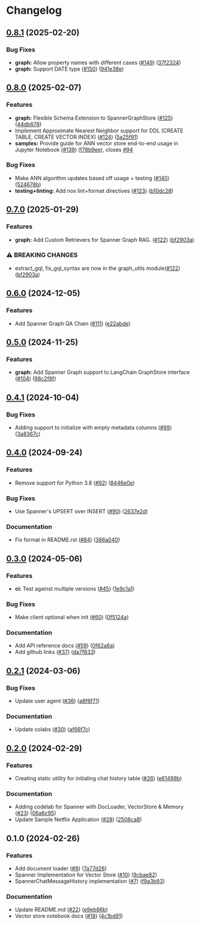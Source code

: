 # Changelog

## [0.8.1](https://github.com/googleapis/langchain-google-spanner-python/compare/v0.8.0...v0.8.1) (2025-02-20)


### Bug Fixes

* **graph:** Allow property names with different cases ([#149](https://github.com/googleapis/langchain-google-spanner-python/issues/149)) ([37f2324](https://github.com/googleapis/langchain-google-spanner-python/commit/37f2324c37c83bcbbbeb7e04e34337c1d11edbe9))
* **graph:** Support DATE type ([#150](https://github.com/googleapis/langchain-google-spanner-python/issues/150)) ([941e38e](https://github.com/googleapis/langchain-google-spanner-python/commit/941e38eece81612dfd42f7e5343e6f3691605fa9))

## [0.8.0](https://github.com/googleapis/langchain-google-spanner-python/compare/v0.7.0...v0.8.0) (2025-02-07)


### Features

* **graph:** Flexible Schema Extension to SpannerGraphStore ([#125](https://github.com/googleapis/langchain-google-spanner-python/issues/125)) ([44db678](https://github.com/googleapis/langchain-google-spanner-python/commit/44db67837dd81344fecfe068c2036d5a5345aecf))
* Implement Approximate Nearest Neighbor support for DDL (CREATE TABLE, CREATE VECTOR INDEX) ([#124](https://github.com/googleapis/langchain-google-spanner-python/issues/124)) ([5a25f91](https://github.com/googleapis/langchain-google-spanner-python/commit/5a25f91d5e96e19fc7b05b50fc98b79baa8b8f9e))
* **samples:** Provide guide for ANN vector store end-to-end usage in Jupyter Notebook ([#139](https://github.com/googleapis/langchain-google-spanner-python/issues/139)) ([f78b9ee](https://github.com/googleapis/langchain-google-spanner-python/commit/f78b9ee37497876946745f5ed78c2c62b185b3eb)), closes [#94](https://github.com/googleapis/langchain-google-spanner-python/issues/94)


### Bug Fixes

* Make ANN algorithm updates based off usage + testing ([#140](https://github.com/googleapis/langchain-google-spanner-python/issues/140)) ([524678b](https://github.com/googleapis/langchain-google-spanner-python/commit/524678b3038e61d73fb49469a678ef16cdf8ae7c))
* **testing+linting:** Add nox lint+format directives ([#123](https://github.com/googleapis/langchain-google-spanner-python/issues/123)) ([b10dc28](https://github.com/googleapis/langchain-google-spanner-python/commit/b10dc28ac0f30b0907be2c0747c1890d4d0ba034))

## [0.7.0](https://github.com/googleapis/langchain-google-spanner-python/compare/v0.6.0...v0.7.0) (2025-01-29)


### Features

* **graph:** Add Custom Retrievers for Spanner Graph RAG. ([#122](https://github.com/googleapis/langchain-google-spanner-python/issues/122)) ([bf2903a](https://github.com/googleapis/langchain-google-spanner-python/commit/bf2903a2a12910d97503a6032bf413ddafe256cf))


### ⚠ BREAKING CHANGES

* extract_gql, fix_gql_syntax are now in the graph_utils module([#122](https://github.com/googleapis/langchain-google-spanner-python/issues/122)) ([bf2903a](https://github.com/googleapis/langchain-google-spanner-python/commit/bf2903a2a12910d97503a6032bf413ddafe256cf))

## [0.6.0](https://github.com/googleapis/langchain-google-spanner-python/compare/v0.5.0...v0.6.0) (2024-12-05)


### Features

* Add Spanner Graph QA Chain ([#111](https://github.com/googleapis/langchain-google-spanner-python/issues/111)) ([e22abde](https://github.com/googleapis/langchain-google-spanner-python/commit/e22abde9a94625ee69f8975fc0950cedd11bc542))

## [0.5.0](https://github.com/googleapis/langchain-google-spanner-python/compare/v0.4.1...v0.5.0) (2024-11-25)


### Features

* **graph:** Add Spanner Graph support to LangChain GraphStore interface ([#104](https://github.com/googleapis/langchain-google-spanner-python/issues/104)) ([98c2f8f](https://github.com/googleapis/langchain-google-spanner-python/commit/98c2f8f395e71813f6b1d59e2dedb8c053fee7eb))

## [0.4.1](https://github.com/googleapis/langchain-google-spanner-python/compare/v0.4.0...v0.4.1) (2024-10-04)


### Bug Fixes

* Adding support to initialize with empty metadata columns ([#99](https://github.com/googleapis/langchain-google-spanner-python/issues/99)) ([3a8367c](https://github.com/googleapis/langchain-google-spanner-python/commit/3a8367c82705f352cb263ebfed30da02977de4cc))

## [0.4.0](https://github.com/googleapis/langchain-google-spanner-python/compare/v0.3.0...v0.4.0) (2024-09-24)


### Features

* Remove support for Python 3.8 ([#92](https://github.com/googleapis/langchain-google-spanner-python/issues/92)) ([8446e0e](https://github.com/googleapis/langchain-google-spanner-python/commit/8446e0e68b5a86d9ad96925908159aa4c5e9b484))


### Bug Fixes

* Use Spanner's UPSERT over INSERT ([#90](https://github.com/googleapis/langchain-google-spanner-python/issues/90)) ([2637e2d](https://github.com/googleapis/langchain-google-spanner-python/commit/2637e2de2ab75dfd51abff7cf0b0c5cd90e6cec9))


### Documentation

* Fix format in README.rst ([#84](https://github.com/googleapis/langchain-google-spanner-python/issues/84)) ([366a040](https://github.com/googleapis/langchain-google-spanner-python/commit/366a040828fdecc28217661955d9c6376808cc9c))

## [0.3.0](https://github.com/googleapis/langchain-google-spanner-python/compare/v0.2.1...v0.3.0) (2024-05-06)


### Features

* **ci:** Test against multiple versions ([#45](https://github.com/googleapis/langchain-google-spanner-python/issues/45)) ([1e9c1a1](https://github.com/googleapis/langchain-google-spanner-python/commit/1e9c1a1fcadc85f5f45837cdef1261c697cc89f7))


### Bug Fixes

* Make client optional when init ([#60](https://github.com/googleapis/langchain-google-spanner-python/issues/60)) ([0f5124a](https://github.com/googleapis/langchain-google-spanner-python/commit/0f5124a97b6d7c6fcba13bf22b4e01b41d62d347))


### Documentation

* Add API reference docs ([#59](https://github.com/googleapis/langchain-google-spanner-python/issues/59)) ([0f62a6a](https://github.com/googleapis/langchain-google-spanner-python/commit/0f62a6af8399349da06a366d8a29f792a7bcf049))
* Add github links ([#37](https://github.com/googleapis/langchain-google-spanner-python/issues/37)) ([da7f833](https://github.com/googleapis/langchain-google-spanner-python/commit/da7f833aec89f176379f18f16ef5bc069b5470e0))

## [0.2.1](https://github.com/googleapis/langchain-google-spanner-python/compare/v0.2.0...v0.2.1) (2024-03-06)


### Bug Fixes

* Update user agent ([#36](https://github.com/googleapis/langchain-google-spanner-python/issues/36)) ([a8f6f71](https://github.com/googleapis/langchain-google-spanner-python/commit/a8f6f71e9e2567f03d1428cf7c76304f4fa4aa8e))


### Documentation

* Update colabs ([#30](https://github.com/googleapis/langchain-google-spanner-python/issues/30)) ([af66f7c](https://github.com/googleapis/langchain-google-spanner-python/commit/af66f7c13b0e9a972718e57ce64ce73348035940))

## [0.2.0](https://github.com/googleapis/langchain-google-spanner-python/compare/v0.1.0...v0.2.0) (2024-02-29)


### Features

* Creating static utility for initialing chat history table ([#26](https://github.com/googleapis/langchain-google-spanner-python/issues/26)) ([e61499b](https://github.com/googleapis/langchain-google-spanner-python/commit/e61499b8146b2050e6ce7a59e8fc2d3496e77eff))


### Documentation

* Adding codelab for Spanner with DocLoader, VectorStore  & Memory ([#23](https://github.com/googleapis/langchain-google-spanner-python/issues/23)) ([06a6c95](https://github.com/googleapis/langchain-google-spanner-python/commit/06a6c95a01184e712ffda3a74fbe1cc22c495297))
* Update Sample Netflix Application ([#28](https://github.com/googleapis/langchain-google-spanner-python/issues/28)) ([2508ca8](https://github.com/googleapis/langchain-google-spanner-python/commit/2508ca8cb28e277fa538db842d9d35ed60b4db44))

## 0.1.0 (2024-02-26)


### Features

* Add document loader ([#9](https://github.com/googleapis/langchain-google-spanner-python/issues/9)) ([7a77d26](https://github.com/googleapis/langchain-google-spanner-python/commit/7a77d2616e2feacd7130852adb6e5d2aaab81da2))
* Spanner Implementation for Vector Store ([#10](https://github.com/googleapis/langchain-google-spanner-python/issues/10)) ([9cbae82](https://github.com/googleapis/langchain-google-spanner-python/commit/9cbae82b4c2093344071124b08f1a745a77580a7))
* SpannerChatMessageHistory implementation ([#7](https://github.com/googleapis/langchain-google-spanner-python/issues/7)) ([f9a3b93](https://github.com/googleapis/langchain-google-spanner-python/commit/f9a3b931dd61079ddb16f410ab2f9c47bde623ea))


### Documentation

* Update README.md ([#22](https://github.com/googleapis/langchain-google-spanner-python/issues/22)) ([e9eb86b](https://github.com/googleapis/langchain-google-spanner-python/commit/e9eb86babba490fd0dbb19e67ad50603d5959615))
* Vector store notebook docs ([#18](https://github.com/googleapis/langchain-google-spanner-python/issues/18)) ([4c1bd91](https://github.com/googleapis/langchain-google-spanner-python/commit/4c1bd917db03408058dd5169a8047990590cf43b))
